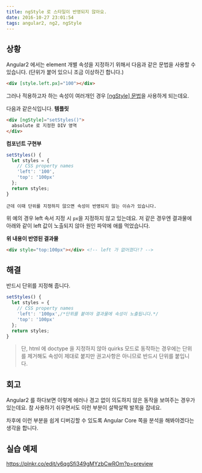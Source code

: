 ```yaml
---
title: ngStyle 로 스타일이 반영되지 않아요.
date: 2016-10-27 23:01:54
tags: angular2, ng2, ngStyle
---
```


## 상황

Angular2 에서는 element 개별 속성을 지정하기 위해서 다음과 같은 문법을 사용할 수 있습니다. (단위가 붙어 있으니 조금 이상하긴 합니다.)

```html
<div [style.left.px]="100"></div>
```

그러나 적용하고자 하는 속성이 여러개인 경우 [[ngStyle] 문법](https://angular.io/docs/ts/latest/guide/template-syntax.html#!#ngStyle)을 사용하게 되는데요.

다음과 같은식입니다.
**템플릿**
```html
<div [ngStyle]="setStyles()">
  absolute 로 지정한 DIV 영역
</div>
```

**컴포넌트 구현부**

```ts
setStyles() {
  let styles = {
    // CSS property names
    'left': '100',
    'top': '100px'
  };
  return styles;
}
```

`근데 이때 단위를 지정하지 않으면 속성이 반영되지 않는 이슈가 있습니다.`

위 예의 경우 left 속서 지정 시 `px`을 지정하지 않고 있는데요. 저 같은 경우엔 결과물에 아래와 같이 left 값이 노출되지 않아 원인 파악에 애를 먹었습니다.

**위 내용이 반영된 결과물**
```html
<div style="top:100px"></div> <!-- left 가 없어졌다!? -->
```

## 해결

반드시 단위를 지정해 줍니다.

```ts
setStyles() {
  let styles = {
    // CSS property names
    'left': '100px',/*단위를 붙여야 결과물에 속성이 노출됩니다.*/
    'top': '100px'
  };
  return styles;
}
```

> 단, html 에 doctype 을 지정하지 않아 quirks 모드로 동작하는 경우에는 단위를 제거해도 속성이 제대로 붙지만 권고사항은 아니므로 반드시 단위를 붙입니다.

## 회고

Angular2 를 하다보면 이렇게 에러나 경고 없이 의도하지 않은 동작을 보여주는 경우가 있는데요. 참 사용하기 쉬우면서도 이런 부분이 살짝살짝 발목을 잡네요.

차후에 이런 부분을 쉽게 디버깅할 수 있도록 Angular Core 쪽을 분석을 해봐야겠다는 생각을 합니다.

## 실습 예제
https://plnkr.co/edit/v6qgSfi349gMYzbCwROm?p=preview

